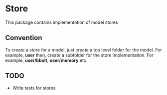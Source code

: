 # Store

This package contains implementation of model stores

## Convention

To create a store for a model, just create a top level folder for the model.
For example, **user** then, create a subfolder for the store implementation.
For example, **user/bbolt**, **user/memory** etc.

## TODO

* Write tests for stores